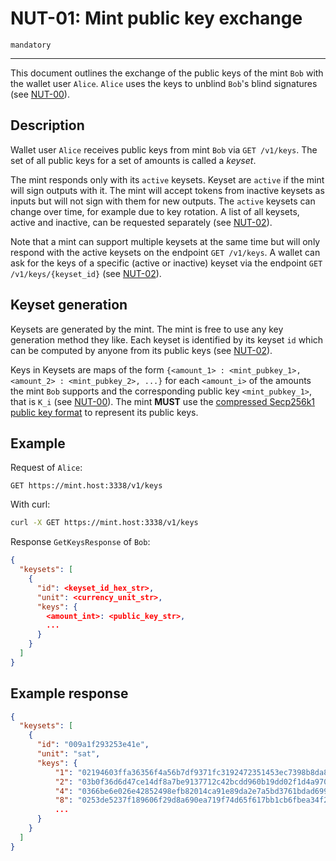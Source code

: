 # NUT-01: Mint public key exchange

`mandatory`

---

This document outlines the exchange of the public keys of the mint `Bob` with the wallet user `Alice`. `Alice` uses the keys to unblind `Bob`'s blind signatures (see [NUT-00][00]).

## Description

Wallet user `Alice` receives public keys from mint `Bob` via `GET /v1/keys`. The set of all public keys for a set of amounts is called a _keyset_.

The mint responds only with its `active` keysets. Keyset are `active` if the mint will sign outputs with it. The mint will accept tokens from inactive keysets as inputs but will not sign with them for new outputs. The `active` keysets can change over time, for example due to key rotation. A list of all keysets, active and inactive, can be requested separately (see [NUT-02][02]).

Note that a mint can support multiple keysets at the same time but will only respond with the active keysets on the endpoint `GET /v1/keys`. A wallet can ask for the keys of a specific (active or inactive) keyset via the endpoint `GET /v1/keys/{keyset_id}` (see [NUT-02][02]).

## Keyset generation

Keysets are generated by the mint. The mint is free to use any key generation method they like. Each keyset is identified by its keyset `id` which can be computed by anyone from its public keys (see [NUT-02][02]).

Keys in Keysets are maps of the form `{<amount_1> : <mint_pubkey_1>, <amount_2> : <mint_pubkey_2>, ...}` for each `<amount_i>` of the amounts the mint `Bob` supports and the corresponding public key `<mint_pubkey_1>`, that is `K_i` (see [NUT-00][00]). The mint **MUST** use the [compressed Secp256k1 public key format](https://learnmeabitcoin.com/technical/public-key#public-key-format) to represent its public keys.

## Example

Request of `Alice`:

```http
GET https://mint.host:3338/v1/keys
```

With curl:

```bash
curl -X GET https://mint.host:3338/v1/keys
```

Response `GetKeysResponse` of `Bob`:

```json
{
  "keysets": [
    {
      "id": <keyset_id_hex_str>,
      "unit": <currency_unit_str>,
      "keys": {
        <amount_int>: <public_key_str>,
        ...
      }
    }
  ]
}
```

## Example response

```json
{
  "keysets": [
    {
      "id": "009a1f293253e41e",
      "unit": "sat",
      "keys": {
          "1": "02194603ffa36356f4a56b7df9371fc3192472351453ec7398b8da8117e7c3e104",
          "2": "03b0f36d6d47ce14df8a7be9137712c42bcdd960b19dd02f1d4a9703b1f31d7513",
          "4": "0366be6e026e42852498efb82014ca91e89da2e7a5bd3761bdad699fa2aec9fe09",
          "8": "0253de5237f189606f29d8a690ea719f74d65f617bb1cb6fbea34f2bc4f930016d",
          ...
      }
    }
  ]
}
```

[00]: 00.md
[01]: 01.md
[02]: 02.md
[03]: 03.md
[04]: 04.md
[05]: 05.md
[06]: 06.md
[07]: 07.md
[08]: 08.md
[09]: 09.md
[10]: 10.md
[11]: 11.md
[12]: 12.md
